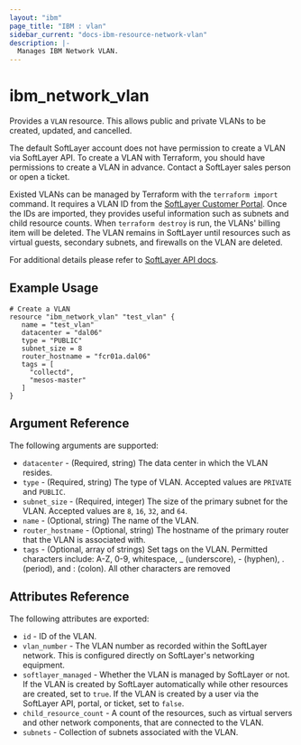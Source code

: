 ```yaml
---
layout: "ibm"
page_title: "IBM : vlan"
sidebar_current: "docs-ibm-resource-network-vlan"
description: |-
  Manages IBM Network VLAN.
---
```


# ibm\_network_vlan

Provides a `VLAN` resource. This allows public and private VLANs to be created, updated, and cancelled. 

The default SoftLayer account does not have permission to create a VLAN via SoftLayer API. To create a VLAN with Terraform, you should have permissions to create a VLAN in advance. Contact a SoftLayer sales person or open a ticket.

Existed VLANs can be managed by Terraform with the `terraform import` command. It requires a VLAN ID from the  [SoftLayer Customer Portal](https://control.softlayer.com/network/vlans). Once the IDs are imported, they provides useful information such as subnets and child resource counts. When `terraform destroy` is run, the VLANs' billing item will be deleted. The VLAN remains in SoftLayer until resources such as virtual guests, secondary subnets, and firewalls on the VLAN are deleted. 

For additional details please refer to [SoftLayer API docs](http://sldn.softlayer.com/reference/datatypes/SoftLayer_Network_Vlan).

## Example Usage

```hcl
# Create a VLAN
resource "ibm_network_vlan" "test_vlan" {
   name = "test_vlan"
   datacenter = "dal06"
   type = "PUBLIC"
   subnet_size = 8
   router_hostname = "fcr01a.dal06"
   tags = [
     "collectd",
     "mesos-master"
   ]
}

```

## Argument Reference

The following arguments are supported:

* `datacenter` - (Required, string) The data center in which the VLAN resides.
* `type` - (Required, string) The type of VLAN. Accepted values are `PRIVATE` and `PUBLIC`.
* `subnet_size` - (Required, integer) The size of the primary subnet for the VLAN. Accepted values are `8`, `16`, `32`, and `64`.
* `name` - (Optional, string) The name of the VLAN.
* `router_hostname` - (Optional, string) The hostname of the primary router that the VLAN is associated with.
* `tags` - (Optional, array of strings) Set tags on the VLAN. Permitted characters include: A-Z, 0-9, whitespace, _ (underscore), - (hyphen), . (period), and : (colon). All other characters are removed

## Attributes Reference

The following attributes are exported:

* `id` - ID of the VLAN.
* `vlan_number` - The VLAN number as recorded within the SoftLayer network. This is configured directly on SoftLayer's networking equipment.
* `softlayer_managed` - Whether the VLAN is managed by SoftLayer or not. If the VLAN is created by SoftLayer automatically while other resources are created, set to `true`. If the VLAN is created by a user via the SoftLayer API, portal, or ticket, set to `false`.
* `child_resource_count` - A count of the resources, such as virtual servers and other network components, that are connected to the VLAN. 
* `subnets` - Collection of subnets associated with the VLAN.
